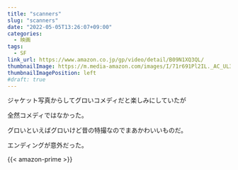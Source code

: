 ```yaml
---
title: "scanners"
slug: "scanners"
date: "2022-05-05T13:26:07+09:00"
categories:
  - 映画
tags:
  - SF
link_url: https://www.amazon.co.jp/gp/video/detail/B09N1XQ3QL/
thumbnailImage: https://m.media-amazon.com/images/I/71r691Pl2IL._AC_UL320_.jpg
thumbnailImagePosition: left
#draft: true
---
```

ジャケット写真からしてグロいコメディだと楽しみにしていたが
<!--more-->
全然コメディではなかった。

グロいといえばグロいけど昔の特撮なのでまあかわいいものだ。

エンディングが意外だった。

{{< amazon-prime >}}
